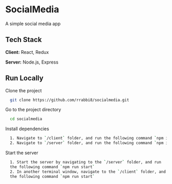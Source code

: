 
# SocialMedia

A simple social media app 


## Tech Stack

**Client:** React, Redux

**Server:** Node.js, Express


## Run Locally

Clone the project

```bash
  git clone https://github.com/rrabbi8/socialmedia.git
```

Go to the project directory

```bash
  cd socialmedia
```

Install dependencies

```bash
  1. Navigate to `/client` folder, and run the following command `npm install`
  2. Navigate to `/server` folder, and run the following command `npm install`
```

Start the server

```bash
  1. Start the server by navigating to the `/server` folder, and run 
  the following command `npm run start`
  2. In another terminal window, navigate to the `/client` folder, and run 
  the following command `npm run start`
```


